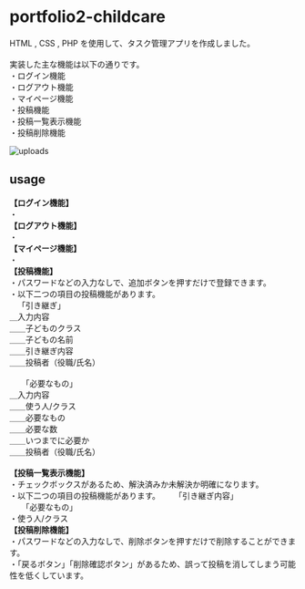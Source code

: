 # portfolio2-childcare
HTML , CSS  , PHP を使用して、タスク管理アプリを作成しました。<br>
<br>
実装した主な機能は以下の通りです。<br>
・ログイン機能<br>
・ログアウト機能<br>
・マイページ機能<br>
・投稿機能<br>
・投稿一覧表示機能<br>
・投稿削除機能<br>

![uploads](./uploads/readme-.png)

## usage
__【ログイン機能】__<br>
・
<br>
__【ログアウト機能】__<br>
・
<br>
__【マイページ機能】__<br>
・
<br>
__【投稿機能】__<br>
・パスワードなどの入力なしで、追加ボタンを押すだけで登録できます。<br>
・以下二つの項目の投稿機能があります。<br>
&emsp;「引き継ぎ」<br>
＿入力内容<br>
＿＿子どものクラス<br>
＿＿子どもの名前<br>
＿＿引き継ぎ内容<br>
＿＿投稿者（役職/氏名）<br>
  <br>
　　「必要なもの」<br>
＿入力内容<br>
＿＿使う人/クラス<br>
＿＿必要なもの<br>
＿＿必要な数<br>
＿＿いつまでに必要か<br>
＿＿投稿者（役職/氏名）<br>
<br>
__【投稿一覧表示機能】__<br>
・チェックボックスがあるため、解決済みか未解決か明確になります。<br>
・以下二つの項目の投稿機能があります。
　　「引き継ぎ内容」
  <br>
　　「必要なもの」
 <br>
・使う人/クラス
<br>
__【投稿削除機能】__<br>
・パスワードなどの入力なしで、削除ボタンを押すだけで削除することができます。<br>
・「戻るボタン」「削除確認ボタン」があるため、誤って投稿を消してしまう可能性を低くしています。
